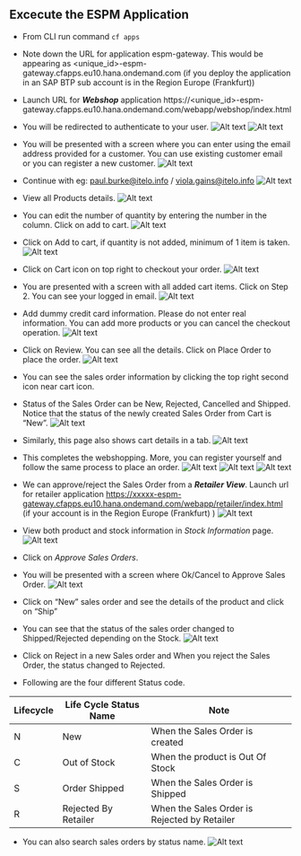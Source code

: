 ## Excecute the ESPM Application

* From CLI run command `cf apps`
* Note down the URL for application espm-gateway. This would be appearing as <unique_id>-espm-gateway.cfapps.eu10.hana.ondemand.com (if you deploy the application in an SAP BTP sub account is in the Region Europe (Frankfurt))
* Launch URL for ***Webshop*** application https://<unique_id>-espm-gateway.cfapps.eu10.hana.ondemand.com/webapp/webshop/index.html  
* You will be redirected to authenticate to your user.
![Alt text](../images/login.png "Login")
![Alt text](../images/1.png "1")
* You will be presented with a screen where you can enter using the email address provided for a customer. You can use existing customer email or you can register a new customer.
![Alt text](../images/2.png "Customer")
* Continue with eg: paul.burke@itelo.info / viola.gains@itelo.info
![Alt text](../images/3.png "3")
* View all Products details. 
![Alt text](../images/4.png "4")
* You can edit the number of quantity by entering the number in the column. Click on add to cart.
![Alt text](../images/5.png "5")
* Click on Add to cart, if quantity is not added, minimum of 1 item is taken.
![Alt text](../images/6.png "6")
* Click on Cart icon on top right to checkout your order.
![Alt text](../images/7.png "7")
* You are presented with a screen with all added cart items. Click on Step 2. You can see your logged in email.
![Alt text](../images/8.png "8")
* Add dummy credit card information. Please do not enter real information. You can add more products or you can cancel the checkout operation.
![Alt text](../images/9.png "9")
* Click on Review. You can see all the details. Click on Place Order to place the order.
![Alt text](../images/10.png "10")
* You can see the sales order information by clicking the top right second icon near cart icon.
* Status of the Sales Order can be New, Rejected, Cancelled and Shipped. Notice that the status of the newly created Sales Order from Cart is “New”.
![Alt text](../images/11.png "11")
* Similarly, this page also shows cart details in a tab.
![Alt text](../images/12.png "12")
* This completes the webshopping. More, you can register yourself and follow the same process to place an order.
![Alt text](../images/13.png "13")
![Alt text](../images/14.png "14")
![Alt text](../images/15.png "15")
* We can approve/reject the Sales Order from a ***Retailer View***. Launch url for retailer application https://xxxxx-espm-gateway.cfapps.eu10.hana.ondemand.com/webapp/retailer/index.html  (if your account is in the Region Europe (Frankfurt) )
![Alt text](../images/16.png "16")
* View both product and stock information in *Stock Information* page.
![Alt text](../images/17.png "17")
* Click on *Approve Sales Orders*.
* You will be presented with a screen where Ok/Cancel to Approve Sales Order.
![Alt text](../images/18.png "18")
* Click on “New” sales order and see the details of the product and click on “Ship”
* You can see that the status of the sales order changed to Shipped/Rejected depending on the Stock.
![Alt text](../images/19.png "19")

* Click on Reject in a new Sales order and When you reject the Sales Order, the status changed to Rejected.
* Following are the four different Status code.

| Lifecycle |  Life Cycle Status Name | Note |
|--|--|--|
| N | New |	When the Sales Order is created  |
| C | Out of Stock | When the product is Out Of Stock |
| S | Order Shipped | When the Sales Order is Shipped |
| R | Rejected By Retailer | When the Sales Order is Rejected by Retailer |

* You can also search sales orders by status name.
![Alt text](../images/20.png "20")



